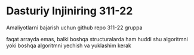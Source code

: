 # Dasturiy Injiniring 311-22

Amaliyotlarni bajarish uchun github repo 311-22 gruppa

faqat arrayda emas, balki boshqa structuralarda ham huddi shu algoritmni yoki boshqa algoritmni yechish va yuklashim kerak
